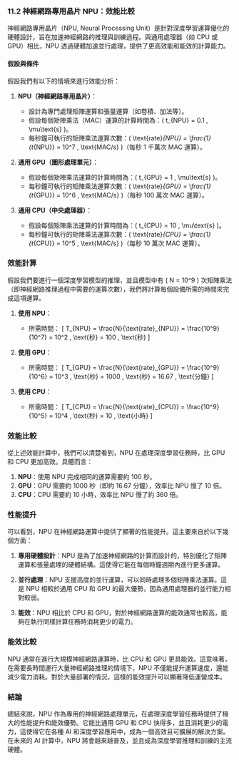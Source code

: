 ### 11.2 神經網路專用晶片 NPU：效能比較

神經網路專用晶片（NPU, Neural Processing Unit）是針對深度學習運算優化的硬體設計，旨在加速神經網路的推理與訓練過程。與通用處理器（如 CPU 或 GPU）相比，NPU 透過硬體加速並行處理，提供了更高效能和能效的計算能力。

#### 假設與條件

假設我們有以下的情境來進行效能分析：

1. **NPU（神經網路專用晶片）**：
   - 設計為專門處理矩陣運算和張量運算（如卷積、加法等）。
   - 假設每個矩陣乘法（MAC）運算的計算時間為：\( t_{NPU} = 0.1 \, \mu\text{s} \)。
   - 每秒鐘可執行的矩陣乘法運算次數：\( \text{rate}_{NPU} = \frac{1}{t_{NPU}} = 10^7 \, \text{MAC/s} \)（每秒 1 千萬次 MAC 運算）。

2. **通用 GPU（圖形處理單元）**：
   - 假設每個矩陣乘法運算的計算時間為：\( t_{GPU} = 1 \, \mu\text{s} \)。
   - 每秒鐘可執行的矩陣乘法運算次數：\( \text{rate}_{GPU} = \frac{1}{t_{GPU}} = 10^6 \, \text{MAC/s} \)（每秒 100 萬次 MAC 運算）。

3. **通用 CPU（中央處理器）**：
   - 假設每個矩陣乘法運算的計算時間為：\( t_{CPU} = 10 \, \mu\text{s} \)。
   - 每秒鐘可執行的矩陣乘法運算次數：\( \text{rate}_{CPU} = \frac{1}{t_{CPU}} = 10^5 \, \text{MAC/s} \)（每秒 10 萬次 MAC 運算）。

### 效能計算

假設我們要進行一個深度學習模型的推理，並且模型中有 \( N = 10^9 \) 次矩陣乘法（即神經網路推理過程中需要的運算次數），我們將計算每個設備所需的時間來完成這項運算。

1. **使用 NPU**：
   - 所需時間：
     \[
     T_{NPU} = \frac{N}{\text{rate}_{NPU}} = \frac{10^9}{10^7} = 10^2 \, \text{秒} = 100 \, \text{秒}
     \]

2. **使用 GPU**：
   - 所需時間：
     \[
     T_{GPU} = \frac{N}{\text{rate}_{GPU}} = \frac{10^9}{10^6} = 10^3 \, \text{秒} = 1000 \, \text{秒} = 16.67 \, \text{分鐘}
     \]

3. **使用 CPU**：
   - 所需時間：
     \[
     T_{CPU} = \frac{N}{\text{rate}_{CPU}} = \frac{10^9}{10^5} = 10^4 \, \text{秒} = 10 \, \text{小時}
     \]

### 效能比較

從上述效能計算中，我們可以清楚看到，NPU 在處理深度學習任務時，比 GPU 和 CPU 更加高效。具體而言：

1. **NPU**：使用 NPU 完成相同的運算需要約 100 秒。
2. **GPU**：GPU 需要約 1000 秒（即約 16.67 分鐘），效率比 NPU 慢了 10 倍。
3. **CPU**：CPU 需要約 10 小時，效率比 NPU 慢了約 360 倍。

### 性能提升

可以看到，NPU 在神經網路運算中提供了顯著的性能提升。這主要來自於以下幾個方面：

1. **專用硬體設計**：NPU 是為了加速神經網路的計算而設計的，特別優化了矩陣運算和張量處理的硬體結構。這使得它能在每個時鐘週期內進行更多運算。
   
2. **並行處理**：NPU 支援高度的並行運算，可以同時處理多個矩陣乘法運算。這是 NPU 相較於通用 CPU 和 GPU 的最大優勢，因為通用處理器的並行能力相對較弱。

3. **能效**：NPU 相比於 CPU 和 GPU，對於神經網路運算的能效通常也較高，能夠在執行同樣計算任務時消耗更少的電力。

### 能效比較

NPU 通常在進行大規模神經網路運算時，比 CPU 和 GPU 更具能效。這意味著，在需要長時間運行大量神經網路推理的情境下，NPU 不僅能提升運算速度，還能減少電力消耗。對於大量部署的情況，這樣的能效提升可以顯著降低運營成本。

### 結論

總結來說，NPU 作為專用的神經網路處理單元，在處理深度學習任務時提供了極大的性能提升和能效優勢。它能比通用 GPU 和 CPU 快得多，並且消耗更少的電力，這使得它在各種 AI 和深度學習應用中，成為一個高效且可擴展的解決方案。在未來的 AI 計算中，NPU 將會越來越普及，並且成為深度學習推理和訓練的主流硬體。